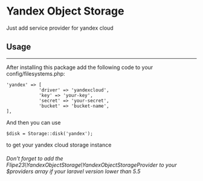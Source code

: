 # Yandex Object Storage

Just add service provider for yandex cloud

## Usage

---

After installing this package add the following code to your config/filesystems.php:

    'yandex' => [
                'driver' => 'yandexcloud',
                'key' => 'your-key',
                'secret' => 'your-secret',
                'bucket' => 'bucket-name',
    ],

And then you can use

    $disk = Storage::disk('yandex');

to get your yandex cloud storage instance

###### Don't forget to add the Flipe23\YandexObjectStorage\YandexObjectStorageProvider to your $providers array if your laravel version lower than 5.5